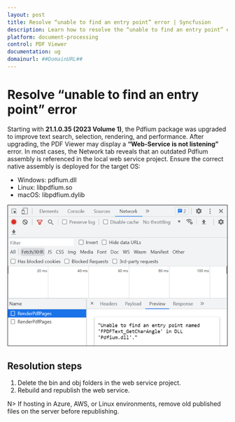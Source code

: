 ```yaml
---
layout: post
title: Resolve “unable to find an entry point” error | Syncfusion
description: Learn how to resolve the “unable to find an entry point” error after upgrading the Pdfium package in the Syncfusion JavaScript PDF Viewer.
platform: document-processing
control: PDF Viewer
documentation: ug
domainurl: ##DomainURL##
---
```


# Resolve “unable to find an entry point” error

Starting with **21.1.0.35 (2023 Volume 1)**, the Pdfium package was upgraded to improve text search, selection, rendering, and performance. After upgrading, the PDF Viewer may display a **“Web-Service is not listening”** error. In most cases, the Network tab reveals that an outdated Pdfium assembly is referenced in the local web service project. Ensure the correct native assembly is deployed for the target OS:

- Windows: pdfium.dll
- Linux: libpdfium.so
- macOS: libpdfium.dylib

![Error information in the Network tab](../how-to/images/ErrorinformationuintheNetworkTab.png)

## Resolution steps

1. Delete the bin and obj folders in the web service project.
2. Rebuild and republish the web service.

N> If hosting in Azure, AWS, or Linux environments, remove old published files on the server before republishing.